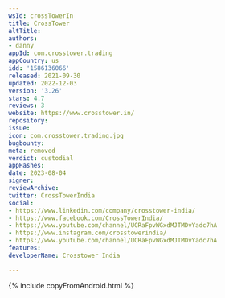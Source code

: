 ```yaml
---
wsId: crossTowerIn
title: CrossTower
altTitle: 
authors:
- danny
appId: com.crosstower.trading
appCountry: us
idd: '1586136066'
released: 2021-09-30
updated: 2022-12-03
version: '3.26'
stars: 4.7
reviews: 3
website: https://www.crosstower.in/
repository: 
issue: 
icon: com.crosstower.trading.jpg
bugbounty: 
meta: removed
verdict: custodial
appHashes: 
date: 2023-08-04
signer: 
reviewArchive: 
twitter: CrossTowerIndia
social:
- https://www.linkedin.com/company/crosstower-india/
- https://www.facebook.com/CrossTowerIndia/
- https://www.youtube.com/channel/UCRaFpvWGxdMJTMDvYadc7hA
- https://www.instagram.com/crosstowerindia/
- https://www.youtube.com/channel/UCRaFpvWGxdMJTMDvYadc7hA
features: 
developerName: Crosstower India

---
```


{% include copyFromAndroid.html %}